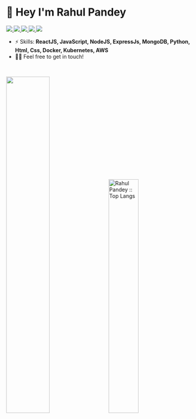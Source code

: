 # 👋 Hey I'm Rahul Pandey

<span align="left">
  <a href="https://www.linkedin.com/in/rahul-kr-pandey-a9a91a112/">
    <img src="https://img.shields.io/badge/-Rahul Pandey-blue?style=flat-square&logo=Linkedin&logoColor=white&link=https://www.linkedin.com/in/rahul-kr-pandey-a9a91a112/" />
  </a>
  <a href="mailto:rahulpandey9103@gmail.com">
    <img src="https://img.shields.io/badge/-rahulpandey9103@gmail.com-c14438?style=flat-square&logo=Gmail&logoColor=white&link=mailto:rahulpandey9103@gmail.com" />
  </a>
  <a href="https://www.instagram.com/_imrahulpandey/">
    <img src="https://img.shields.io/badge/_imrahulpandey-E4405F?style=flat-square&logo=instagram&logoColor=white" />
  </a>
  <a href="https://www.twitter.com/rahulpandey5342" target="_blank" rel="noreferrer">
    <img src="https://img.shields.io/badge/rahulpandey5342-1DA1F2?style=flat-square&logo=twitter&logoColor=white" />
  </a>
  <a href="https://github.com/rahulpandey70/?tab=follow">
    <img src="https://img.shields.io/github/followers/rahulpandey70?label=Follow&style=social" />
  </a>
</span>

<br />

- ⚡ Skills: **ReactJS, JavaScript, NodeJS, ExpressJs, MongoDB, Python, Html, Css, Docker, Kubernetes, AWS**
- 👋🏻 Feel free to get in touch!

<br />

<div align="left">
  <p>
    <a href="https://github.com/rahulpandey70">
    <img width="48%" src="https://github-readme-stats-git-masterrstaa-rickstaa.vercel.app/api?username=rahulpandey70&show_icons=true&theme=gruvbox&hide_border=true" /></a>&emsp;&emsp;
    <a href="https://github.com/rahulpandey70">
    <img width="40%" src="https://github-readme-stats-git-masterrstaa-rickstaa.vercel.app/api/top-langs/?username=rahulpandey70&langs_count=6&theme=gruvbox&layout=compact&hide_border=true" alt="Rahul Pandey :: Top Langs" />
    </a>
  </p>
</div>

